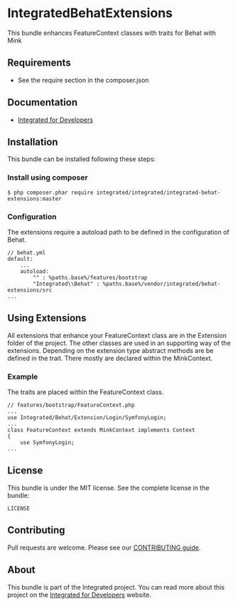 # IntegratedBehatExtensions #
This bundle enhances FeatureContext classes with traits for Behat with Mink  

## Requirements ##
* See the require section in the composer.json

## Documentation ##
* [Integrated for Developers](http://integratedfordevelopers.com/ "Integrated for Developers")

## Installation ##
This bundle can be installed following these steps:

### Install using composer ###

    $ php composer.phar require integrated/integrated/integrated-behat-extensions:master
    
### Configuration ###
The extensions require a autoload path to be defined in the configuration of Behat.

    // behat.yml
    default:
        ...
        autoload:
            "" : %paths.base%/features/bootstrap
            "Integrated\\Behat" : %paths.base%/vendor/integrated/behat-extensions/src
    ...

## Using Extensions ##
All extensions that enhance your FeatureContext class are in the Extension folder of the project.
The other classes are used in an supporting way of the extensions. 
Depending on the extension type abstract methods are be defined in the trait.
There mostly are declared within the MinkContext.

### Example ###
The traits are placed within the FeatureContext class.  

    // features/bootstrap/FeatureContext.php
    ...
    use Integrated/Behat/Extension/Login/SymfonyLogin;
    ...
    class FeatureContext extends MinkContext implements Context    
    {
        use SymfonyLogin; 
    ...    


## License ##
This bundle is under the MIT license. See the complete license in the bundle:

    LICENSE

## Contributing ##
Pull requests are welcome. Please see our [CONTRIBUTING guide](http://integratedfordevelopers.com/contributing "CONTRIBUTING guide").

## About ##
This bundle is part of the Integrated project. You can read more about this project on the
[Integrated for Developers](http://integratedfordevelopers.com/ "Integrated for Developers") website.
